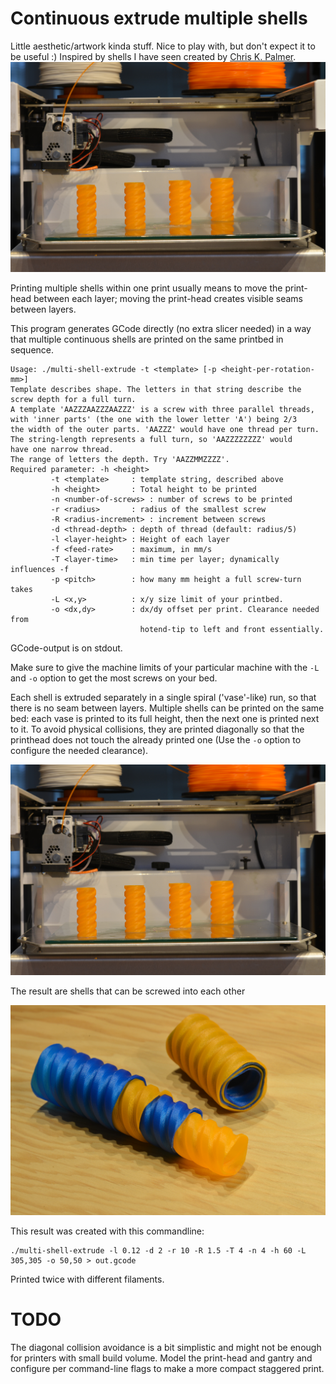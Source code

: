 Continuous extrude multiple shells
==================================

Little aesthetic/artwork kinda stuff. Nice to play with, but don't expect it
to be useful :)
Inspired by shells I have seen
created by [Chris K. Palmer](http://shadowfolds.com/).
<a href="http://shadowfolds.com/?p=54"><img src="https://github.com/hzeller/gcode-multi-shell-extrude/raw/master/img/print.jpg"></a>

Printing multiple shells within one print usually means to move the print-head
between each layer; moving the print-head creates visible seams between layers.

This program generates GCode directly (no extra slicer needed) in a way that
multiple continuous shells are printed on the same printbed in sequence.

    Usage: ./multi-shell-extrude -t <template> [-p <height-per-rotation-mm>]
    Template describes shape. The letters in that string describe the
    screw depth for a full turn.
    A template 'AAZZZAAZZZAAZZZ' is a screw with three parallel threads,
    with 'inner parts' (the one with the lower letter 'A') being 2/3
    the width of the outer parts. 'AAZZZ' would have one thread per turn.
    The string-length represents a full turn, so 'AAZZZZZZZZ' would
    have one narrow thread.
    The range of letters the depth. Try 'AAZZMMZZZZ'.
    Required parameter: -h <height>
             -t <template>     : template string, described above
             -h <height>       : Total height to be printed
             -n <number-of-screws> : number of screws to be printed
             -r <radius>       : radius of the smallest screw
             -R <radius-increment> : increment between screws
             -d <thread-depth> : depth of thread (default: radius/5)
             -l <layer-height> : Height of each layer
             -f <feed-rate>    : maximum, in mm/s
             -T <layer-time>   : min time per layer; dynamically influences -f
             -p <pitch>        : how many mm height a full screw-turn takes
             -L <x,y>          : x/y size limit of your printbed.
             -o <dx,dy>        : dx/dy offset per print. Clearance needed from
                                 hotend-tip to left and front essentially.

GCode-output is on stdout.

Make sure to give the machine limits of your particular machine with the `-L` and
`-o` option to get the most screws on your bed.

Each shell is extruded separately in a single spiral ('vase'-like) run, so that
there is no seam between layers. Multiple shells can be printed on the same bed:
each vase is printed to its full height, then the next one is printed next to
it. To avoid physical collisions, they are printed diagonally so that the
printhead does not touch the already printed one (Use the `-o` option to configure
the needed clearance).

![Print diagonally][print]

The result are shells that can be screwed into each other

![Result][result]

This result was created with this commandline:

    ./multi-shell-extrude -l 0.12 -d 2 -r 10 -R 1.5 -T 4 -n 4 -h 60 -L 305,305 -o 50,50 > out.gcode

Printed twice with different filaments.

TODO
====
The diagonal collision avoidance is a bit simplistic and might not be enough
for printers with small build volume. Model the print-head and gantry and configure
per command-line flags to make a more compact staggered print.

[print]: https://github.com/hzeller/gcode-multi-shell-extrude/raw/master/img/print.jpg
[result]: https://github.com/hzeller/gcode-multi-shell-extrude/raw/master/img/result.jpg
